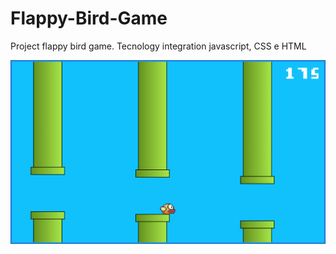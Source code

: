# Flappy-Bird-Game
Project flappy bird game. Tecnology integration javascript, CSS e HTML

![GitHub Logo](flappyBirdImg.png)


